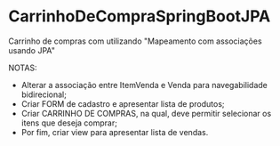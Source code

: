# CarrinhoDeCompraSpringBootJPA


Carrinho de compras com utilizando "Mapeamento com associações usando JPA"

NOTAS:

* Alterar a associação entre ItemVenda e Venda para navegabilidade bidirecional;
* Criar FORM de cadastro e apresentar lista de produtos;
* Criar CARRINHO DE COMPRAS, na qual, deve permitir selecionar os itens que deseja comprar;
* Por fim, criar view para apresentar lista de vendas.

